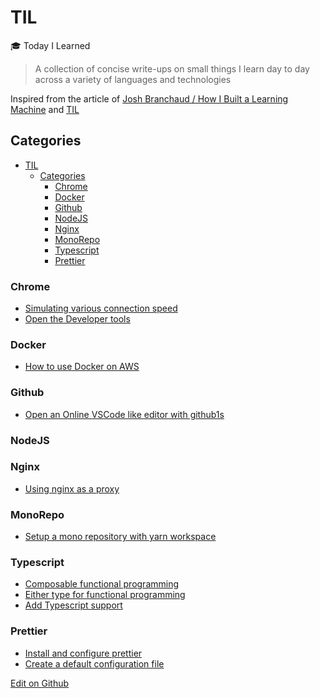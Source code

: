# TIL

🎓 Today I Learned

> A collection of concise write-ups on small things I learn day to day across a variety of languages and technologies

Inspired from the article of [Josh Branchaud / How I Built a Learning Machine](https://dev.to/jbranchaud/how-i-built-a-learning-machine-45k9) and [TIL](https://github.com/jbranchaud/til/blob/master/README.md)

## Categories

- [TIL](#til)
  - [Categories](#categories)
    - [Chrome](#chrome)
    - [Docker](#docker)
    - [Github](#github)
    - [NodeJS](#nodejs)
    - [Nginx](#nginx)
    - [MonoRepo](#monorepo)
    - [Typescript](#typescript)
    - [Prettier](#prettier)

### Chrome

- [Simulating various connection speed](chrome/simulating-various-connection-speeds.md)
- [Open the Developer tools](chrome/open-the-open-the-developer-toolbox.md)

### Docker


- [How to use Docker on AWS](docker/index.md)

### Github

- [Open an Online VSCode like editor with github1s](github/github1s.md)

### NodeJS

### Nginx

- [Using nginx as a proxy](./nginx/using-nginx-as-proxy.md)

### MonoRepo

- [Setup a mono repository with yarn workspace](monorepo/how-to-create-a-mono-repo-with-yarn-workspace.md)

### Typescript

- [Composable functional programming](typescript/composable-functional-programming.md)
- [Either type for functional programming](typescript/composable-functional-left-right-chain.md)
- [Add Typescript support](nodejs/how-to-add-typescript-support-to-nodejs.md)

### Prettier

- [Install and configure prettier](prettier/how-to-install-and-configure-prettier.md)
- [Create a default configuration file](prettier/how-to-create-a-default-configuration-file.md)

[Edit on Github](https://github.com/raphaelmansuy/til/edit/main/README.md)
